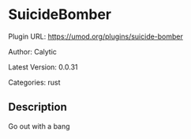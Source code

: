 # SuicideBomber

Plugin URL: https://umod.org/plugins/suicide-bomber

Author: Calytic

Latest Version: 0.0.31

Categories: rust

## Description

Go out with a bang
